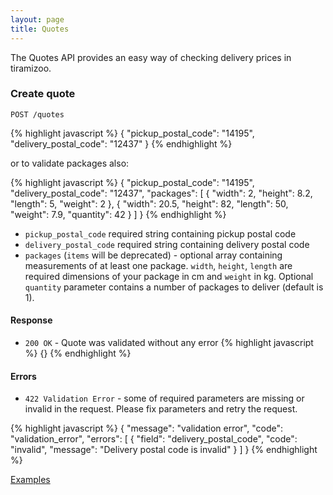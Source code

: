 ```yaml
---
layout: page
title: Quotes
---
```


The Quotes API provides an easy way of checking delivery prices in
tiramizoo.

### Create quote

```
POST /quotes
```

{% highlight javascript %}
{
  "pickup_postal_code": "14195",
  "delivery_postal_code": "12437"
}
{% endhighlight %}

or to validate packages also:

{% highlight javascript %}
{
  "pickup_postal_code": "14195",
  "delivery_postal_code": "12437",
  "packages": [
    {
      "width": 2,
      "height": 8.2,
      "length": 5,
      "weight": 2
    },
    {
      "width": 20.5,
      "height": 82,
      "length": 50,
      "weight": 7.9,
      "quantity": 42
    }
  ]
}
{% endhighlight %}

* `pickup_postal_code` required string containing pickup postal code
* `delivery_postal_code` required string containing delivery postal code
* `packages` (`items` will be deprecated) - optional array containing measurements of at least one package.
  `width`, `height`, `length` are required dimensions of your package
  in cm and `weight` in kg. Optional `quantity` parameter contains a
  number of packages to deliver (default is 1).

#### Response

* `200 OK` - Quote was validated without any error
{% highlight javascript %}
{}
{% endhighlight %}

#### Errors

* `422 Validation Error` - some of required parameters are missing or invalid in the request. Please fix parameters and retry the request.

{% highlight javascript %}
{
  "message": "validation error",
  "code": "validation_error",
  "errors": [
    {
      "field": "delivery_postal_code",
      "code": "invalid",
      "message": "Delivery postal code is invalid"
    }
  ]
}
{% endhighlight %}

[Examples](/sandbox.html#quotes)
